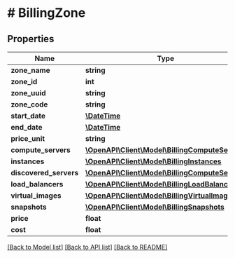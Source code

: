 # # BillingZone

## Properties

Name | Type | Description | Notes
------------ | ------------- | ------------- | -------------
**zone_name** | **string** |  | [optional]
**zone_id** | **int** |  | [optional]
**zone_uuid** | **string** |  | [optional]
**zone_code** | **string** |  | [optional]
**start_date** | [**\DateTime**](\DateTime.md) |  | [optional]
**end_date** | [**\DateTime**](\DateTime.md) |  | [optional]
**price_unit** | **string** |  | [optional]
**compute_servers** | [**\OpenAPI\Client\Model\BillingComputeServers**](BillingComputeServers.md) |  | [optional]
**instances** | [**\OpenAPI\Client\Model\BillingInstances**](BillingInstances.md) |  | [optional]
**discovered_servers** | [**\OpenAPI\Client\Model\BillingComputeServers**](BillingComputeServers.md) |  | [optional]
**load_balancers** | [**\OpenAPI\Client\Model\BillingLoadBalancers**](BillingLoadBalancers.md) |  | [optional]
**virtual_images** | [**\OpenAPI\Client\Model\BillingVirtualImages**](BillingVirtualImages.md) |  | [optional]
**snapshots** | [**\OpenAPI\Client\Model\BillingSnapshots**](BillingSnapshots.md) |  | [optional]
**price** | **float** |  | [optional]
**cost** | **float** |  | [optional]

[[Back to Model list]](../../README.md#models) [[Back to API list]](../../README.md#endpoints) [[Back to README]](../../README.md)
